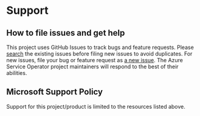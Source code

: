 # Support

## How to file issues and get help

This project uses GitHub Issues to track bugs and feature requests. Please [search](https://github.com/Azure/azure-service-operator/issues) the existing issues before filing new issues to avoid duplicates. For new issues, file your bug or feature request as [a new issue](https://github.com/Azure/azure-service-operator/issues/new/choose). The Azure Service Operator project maintainers will respond to the best of their abilities.

## Microsoft Support Policy

Support for this project/product is limited to the resources listed above.
